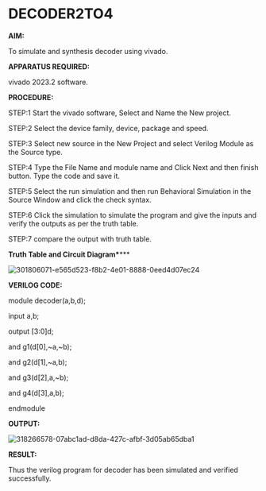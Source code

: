# DECODER2TO4

**AIM:**

To simulate and synthesis decoder using vivado.

**APPARATUS REQUIRED:**

vivado 2023.2 software.

**PROCEDURE:**

STEP:1 Start the vivado software, Select and Name the New project.

STEP:2 Select the device family, device, package and speed.

STEP:3 Select new source in the New Project and select Verilog Module as the Source type.

STEP:4 Type the File Name and module name and Click Next and then finish button. Type the code and save it.

STEP:5 Select the run simulation and then run Behavioral Simulation in the Source Window and click the check syntax.

STEP:6 Click the simulation to simulate the program and give the inputs and verify the outputs as per the truth table.

STEP:7 compare the output with truth table.

**Truth Table and Circuit Diagram\******

![301806071-e565d523-f8b2-4e01-8888-0eed4d07ec24](https://github.com/pullurur/DECODER2TO4/assets/161436550/fbfb246c-a0cc-4c90-b969-8d5d780a758b)


**VERILOG CODE:**

module decoder(a,b,d);

input a,b;

output [3:0]d;

and g1(d[0],~a,~b);

and g2(d[1],~a,b);

and g3(d[2],a,~b);

and g4(d[3],a,b);

endmodule

**OUTPUT:**

![318266578-07abc1ad-d8da-427c-afbf-3d05ab65dba1](https://github.com/pullurur/DECODER2TO4/assets/161436550/193bb05d-7c5c-480b-8224-8eb5a71d7a17)

**RESULT:**

Thus the verilog program for decoder has been simulated and verified successfully.


